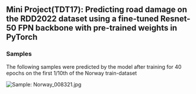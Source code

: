 ## Mini Project(TDT17): Predicting road damage on the RDD2022 dataset using a fine-tuned Resnet-50 FPN backbone with pre-trained weights in PyTorch



### Samples
The following samples were predicted by the model after training for 40 epochs on the first 1/10th of the Norway train-dataset

![Sample: Norway_008321.jpg](/predicted_images/Norway_008321.jpg)
